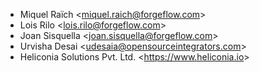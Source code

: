- Miquel Raïch \<<miquel.raich@forgeflow.com>\>
- Lois Rilo \<<lois.rilo@forgeflow.com>\>
- Joan Sisquella \<<joan.sisquella@forgeflow.com>\>
- Urvisha Desai \<<udesaia@opensourceintegrators.com>\>
- Heliconia Solutions Pvt. Ltd. \<<https://www.heliconia.io>\>
